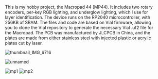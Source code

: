 This is my hobby project, the Macropad 44 (MP44). It includes two rotary encoders, per-key RGB lighting, and underglow lighting, which I use for layer identification. The device runs on the RP2040 microcontroller, with 256KB of SRAM. The files and code are based on Vial firmware, allowing you to clone the Vial repository to generate the necessary Vial .uf2 file for the Macropad. The PCB was manufactured by JLCPCB in China, and the plates are made from either stainless steel with injected plastic or acrylic plates cut by laser.

![thumbnail_IMG_6716](https://github.com/user-attachments/assets/da26414c-b161-47b4-8911-7d0db79847ae)

![unnamed](https://github.com/user-attachments/assets/03ff8488-cb71-4ba5-9b2a-a95d9ce6b4a0)

![mp1](https://github.com/user-attachments/assets/568114bc-fb5b-4477-a09e-8d6f1cf08f56)
![mp2](https://github.com/user-attachments/assets/c7dde0da-3231-4021-9958-ac42a7ef21c7)
